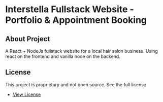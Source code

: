 # Interstella Fullstack Website - Portfolio & Appointment Booking


## About Project

A React + NodeJs fullstack website for a local hair salon business. Using react on the frontend and vanilla node on the backend.                                                                                                                       

## License
This project is proprietary and not open source.
See the full license
- [View License](https://github.com/ljlinen/src/licenses/LICENSE.txt)
